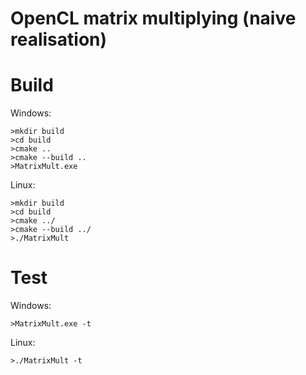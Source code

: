 # OpenCL matrix multiplying (naive realisation)


# Build
Windows:
```
>mkdir build
>cd build
>cmake ..
>cmake --build ..
>MatrixMult.exe
```
Linux:
```
>mkdir build
>cd build
>cmake ../
>cmake --build ../
>./MatrixMult
```

# Test
Windows:
```
>MatrixMult.exe -t 
```
Linux:
```
>./MatrixMult -t
```
